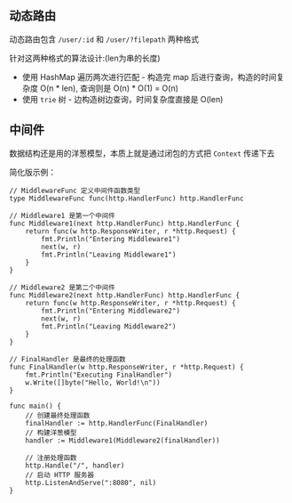 ## 动态路由
动态路由包含 `/user/:id` 和 `/user/?filepath` 两种格式

针对这两种格式的算法设计:(len为串的长度)
- 使用 HashMap 遍历两次进行匹配 - 构造完 map 后进行查询，构造的时间复杂度 O(n * len), 查询则是 O(n) * O(1) = O(n)
- 使用 `trie` 树 - 边构造树边查询，时间复杂度直接是 O(len)

## 中间件
数据结构还是用的洋葱模型，本质上就是通过闭包的方式把 `Context` 传递下去

简化版示例：
```golang
// MiddlewareFunc 定义中间件函数类型
type MiddlewareFunc func(http.HandlerFunc) http.HandlerFunc

// Middleware1 是第一个中间件
func Middleware1(next http.HandlerFunc) http.HandlerFunc {
	return func(w http.ResponseWriter, r *http.Request) {
		fmt.Println("Entering Middleware1")
		next(w, r)
		fmt.Println("Leaving Middleware1")
	}
}

// Middleware2 是第二个中间件
func Middleware2(next http.HandlerFunc) http.HandlerFunc {
	return func(w http.ResponseWriter, r *http.Request) {
		fmt.Println("Entering Middleware2")
		next(w, r)
		fmt.Println("Leaving Middleware2")
	}
}

// FinalHandler 是最终的处理函数
func FinalHandler(w http.ResponseWriter, r *http.Request) {
	fmt.Println("Executing FinalHandler")
	w.Write([]byte("Hello, World!\n"))
}

func main() {
	// 创建最终处理函数
	finalHandler := http.HandlerFunc(FinalHandler)
	// 构建洋葱模型
	handler := Middleware1(Middleware2(finalHandler))

	// 注册处理函数
	http.Handle("/", handler)
	// 启动 HTTP 服务器
	http.ListenAndServe(":8080", nil)
}
```
